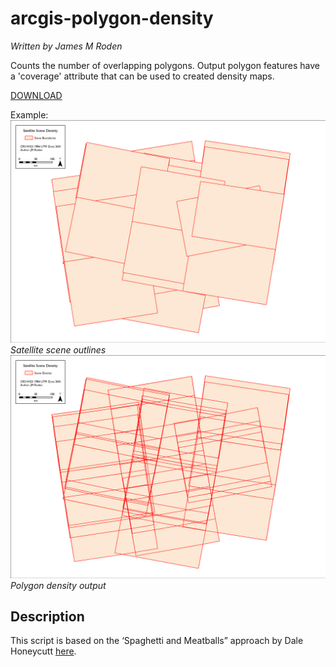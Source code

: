 # arcgis-polygon-density
*Written by James M Roden*

Counts the number of overlapping polygons. Output polygon features have a 'coverage' attribute that can be used to created density maps. 

[DOWNLOAD](https://github.com/GISJMR/ArcGIS-PolygonDensity-Tool/raw/master/PolygonDensity.zip)

Example:
![polygon_bound](https://github.com/GISJMR/ArcGIS-PolygonDensity-Tool/blob/master/boundaries.png?raw=true)
*Satellite scene outlines*
![polygon_density](https://github.com/GISJMR/ArcGIS-PolygonDensity-Tool/blob/master/density.png?raw=true)
*Polygon density output*

## Description
This script is based on the ‘Spaghetti and Meatballs” approach by Dale Honeycutt [here](https://blogs.esri.com/esri/arcgis/2012/11/13/spaghetti_and_meatballs/).
